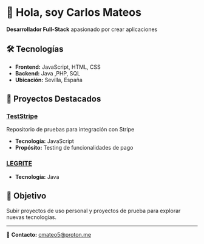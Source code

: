 # 👋 Hola, soy Carlos Mateos

**Desarrollador Full-Stack** apasionado por crear aplicaciones

## 🛠️ Tecnologías

- **Frontend:** JavaScript, HTML, CSS
- **Backend:** Java ,PHP, SQL
- **Ubicación:** Sevilla, España

## 📂 Proyectos Destacados

### [TestStripe](https://github.com/cmateos91/TestStripe)
Repositorio de pruebas para integración con Stripe
- **Tecnología:** JavaScript
- **Propósito:** Testing de funcionalidades de pago

### [LEGRITE](https://github.com/cmateos91/LEGRITE)
- **Tecnología:** Java

## 🎯 Objetivo

Subir proyectos de uso personal y proyectos de prueba para explorar nuevas tecnologías.

---

📧 **Contacto:**  cmateo5@proton.me 
